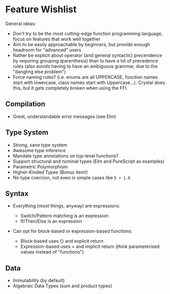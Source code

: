# Feature Wishlist

General ideas:

- Don't try to be the most cutting-edge function programming language, focus on features that work well together
- Aim to be easily approachable by beginners, but provide enough headroom for "advanced" users
- Rather be explicit about operator (and general syntactic) precendence by requiring grouping (parenthesis) than to have a lot of precedence rules (also avoids having to have an ambiguous grammar, due to the "dangling else problem")
- Force naming rules? (i.e. enums are all UPPERCASE, function names start with lowercase, class names start with Uppercase...). Crystal does this, but it gets completely broken when using the FFI.

## Compilation

- Great, understandable error messages (see Elm)

## Type System

- Strong, sane type system
- Awesome type inference
- Mandate type annotations on top-level functions?
- Support structural and nominal types (Elm and PureScript as examples)
- Parametric Polymorphism
- Higher-Kinded Types (Bonus item!)
- No type coercion, not even in simple cases like `5 + 1.0`

## Syntax

- Everything (most things, anyway) are expressions:
  - Switch/Pattern matching is an expression
  - If/Then/Else is an expression

- Can opt for block-based or expression-based functions:
  - Block-based uses {} and explicit return
  - Expression-based uses = and implicit return (think parameterised values instead of "functions")

## Data

- Immutability (by default)
- Algebraic Data Types (sum and product types)
